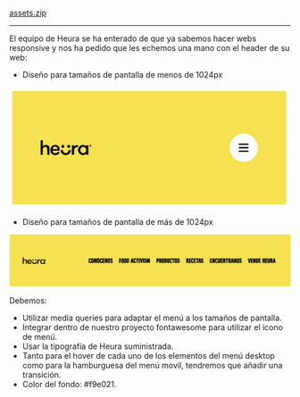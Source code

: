 [assets.zip](recursos/assets.zip)

---

El equipo de Heura se ha enterado de que ya sabemos hacer webs responsive y nos ha pedido que les echemos una mano con el header de su web:

- Diseño para tamaños de pantalla de menos de 1024px

![heura](recursos/heura1.png)

- Diseño para tamaños de pantalla de más de 1024px

![heura](recursos/heura2.png)

Debemos:

- Utilizar media queries para adaptar el menú a los tamaños de pantalla.
- Integrar dentro de nuestro proyecto fontawesome para utilizar el icono de menú.
- Usar la tipografía de Heura suministrada.
- Tanto para el hover de cada uno de los elementos del menú desktop como para la hamburguesa del menú movil, tendremos que añadir una transición.
- Color del fondo: #f9e021.
